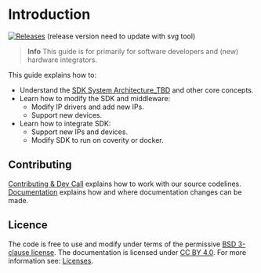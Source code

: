 # Introduction

[![Releases](https://img.shields.io/github/release/PX4/Firmware.svg)](https://bitbucket.sw.nxp.com/projects/MCUCORE/repos/mcu-sdk-2.0/browse) \(release version need to update with svg tool\)

> **Info** This guide is for primarily for software developers and \(new\) hardware integrators.

This guide explains how to:

* Understand the [SDK System Architecture\_TBD](./) and other core concepts.
* Learn how to modify the SDK and middleware:
  * Modify IP drivers and add new IPs.
  * Support new devices.
* Learn how to integrate SDK:
  * Support new IPs and devices.
  * Modify SDK to run on coverity or docker.

## Contributing

[Contributing & Dev Call](contribute/) explains how to work with our source codelines. [Documentation](contribute/docs.md) explains how and where documentation changes can be made.

## Licence

The code is free to use and modify under terms of the permissive [BSD 3-clause license](https://opensource.org/licenses/BSD-3-Clause). The documentation is licensed under [CC BY 4.0](https://creativecommons.org/licenses/by/4.0/). For more information see: [Licenses](contribute/licenses.md).

